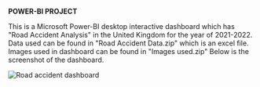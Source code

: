 **POWER-BI PROJECT**

This is a Microsoft Power-BI desktop interactive dashboard which has "Road Accident Analysis" in the United Kingdom for the year of 2021-2022. Data used can be found in "Road Accident Data.zip" which is an excel file. Images used in dashboard can be found in "Images used.zip" Below is the screenshot of the dashboard.

![Road accident dashboard](https://github.com/dikshashub/Road-Accident-Power-BI-Report/assets/132251087/4e647f6e-f7aa-4f77-a787-2c70637669e2)

